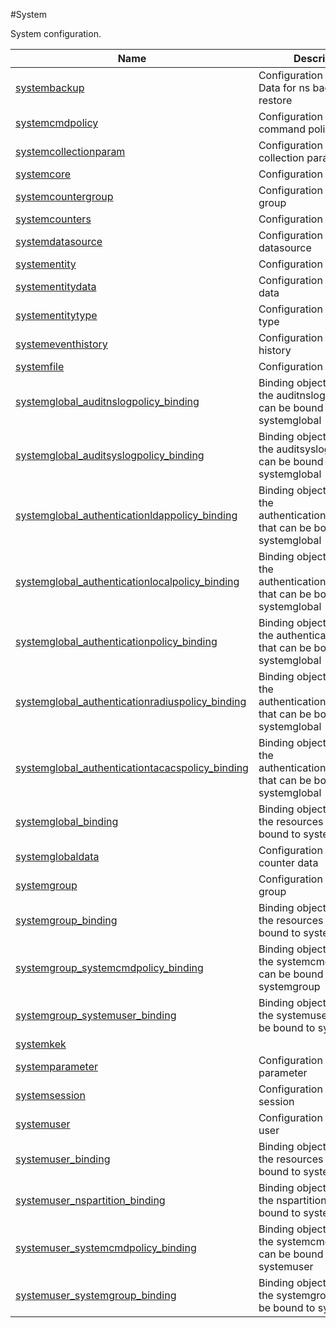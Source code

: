 #System

System configuration.


<table><thead><tr><th>Name</th><th>Description</th></tr></thead><tbody><tr><td><a href="../../../configuration/system/systembackup/systembackup">systembackup</a></td><td>Configuration for Backup Data for ns backup and restore</td><tr><tr><td><a href="../../../configuration/system/systemcmdpolicy/systemcmdpolicy">systemcmdpolicy</a></td><td>Configuration for command policy</td><tr><tr><td><a href="../../../configuration/system/systemcollectionparam/systemcollectionparam">systemcollectionparam</a></td><td>Configuration for collection parameter</td><tr><tr><td><a href="../../../configuration/system/systemcore/systemcore">systemcore</a></td><td>Configuration for core</td><tr><tr><td><a href="../../../configuration/system/systemcountergroup/systemcountergroup">systemcountergroup</a></td><td>Configuration for counter group</td><tr><tr><td><a href="../../../configuration/system/systemcounters/systemcounters">systemcounters</a></td><td>Configuration for counters</td><tr><tr><td><a href="../../../configuration/system/systemdatasource/systemdatasource">systemdatasource</a></td><td>Configuration for historical datasource</td><tr><tr><td><a href="../../../configuration/system/systementity/systementity">systementity</a></td><td>Configuration for entity</td><tr><tr><td><a href="../../../configuration/system/systementitydata/systementitydata">systementitydata</a></td><td>Configuration for entity data</td><tr><tr><td><a href="../../../configuration/system/systementitytype/systementitytype">systementitytype</a></td><td>Configuration for entity type</td><tr><tr><td><a href="../../../configuration/system/systemeventhistory/systemeventhistory">systemeventhistory</a></td><td>Configuration for event history</td><tr><tr><td><a href="../../../configuration/system/systemfile/systemfile">systemfile</a></td><td>Configuration for file</td><tr><tr><td><a href="../../../configuration/system/systemglobal_auditnslogpolicy_binding/systemglobal_auditnslogpolicy_binding">systemglobal_auditnslogpolicy_binding</a></td><td>Binding object showing the auditnslogpolicy that can be bound to systemglobal</td><tr><tr><td><a href="../../../configuration/system/systemglobal_auditsyslogpolicy_binding/systemglobal_auditsyslogpolicy_binding">systemglobal_auditsyslogpolicy_binding</a></td><td>Binding object showing the auditsyslogpolicy that can be bound to systemglobal</td><tr><tr><td><a href="../../../configuration/system/systemglobal_authenticationldappolicy_binding/systemglobal_authenticationldappolicy_binding">systemglobal_authenticationldappolicy_binding</a></td><td>Binding object showing the authenticationldappolicy that can be bound to systemglobal</td><tr><tr><td><a href="../../../configuration/system/systemglobal_authenticationlocalpolicy_binding/systemglobal_authenticationlocalpolicy_binding">systemglobal_authenticationlocalpolicy_binding</a></td><td>Binding object showing the authenticationlocalpolicy that can be bound to systemglobal</td><tr><tr><td><a href="../../../configuration/system/systemglobal_authenticationpolicy_binding/systemglobal_authenticationpolicy_binding">systemglobal_authenticationpolicy_binding</a></td><td>Binding object showing the authenticationpolicy that can be bound to systemglobal</td><tr><tr><td><a href="../../../configuration/system/systemglobal_authenticationradiuspolicy_binding/systemglobal_authenticationradiuspolicy_binding">systemglobal_authenticationradiuspolicy_binding</a></td><td>Binding object showing the authenticationradiuspolicy that can be bound to systemglobal</td><tr><tr><td><a href="../../../configuration/system/systemglobal_authenticationtacacspolicy_binding/systemglobal_authenticationtacacspolicy_binding">systemglobal_authenticationtacacspolicy_binding</a></td><td>Binding object showing the authenticationtacacspolicy that can be bound to systemglobal</td><tr><tr><td><a href="../../../configuration/system/systemglobal_binding/systemglobal_binding">systemglobal_binding</a></td><td>Binding object showing the resources that can be bound to systemglobal</td><tr><tr><td><a href="../../../configuration/system/systemglobaldata/systemglobaldata">systemglobaldata</a></td><td>Configuration for global counter data</td><tr><tr><td><a href="../../../configuration/system/systemgroup/systemgroup">systemgroup</a></td><td>Configuration for system group</td><tr><tr><td><a href="../../../configuration/system/systemgroup_binding/systemgroup_binding">systemgroup_binding</a></td><td>Binding object showing the resources that can be bound to systemgroup</td><tr><tr><td><a href="../../../configuration/system/systemgroup_systemcmdpolicy_binding/systemgroup_systemcmdpolicy_binding">systemgroup_systemcmdpolicy_binding</a></td><td>Binding object showing the systemcmdpolicy that can be bound to systemgroup</td><tr><tr><td><a href="../../../configuration/system/systemgroup_systemuser_binding/systemgroup_systemuser_binding">systemgroup_systemuser_binding</a></td><td>Binding object showing the systemuser that can be bound to systemgroup</td><tr><tr><td><a href="../../../configuration/system/systemkek/systemkek">systemkek</a></td><td></td><tr><tr><td><a href="../../../configuration/system/systemparameter/systemparameter">systemparameter</a></td><td>Configuration for system parameter</td><tr><tr><td><a href="../../../configuration/system/systemsession/systemsession">systemsession</a></td><td>Configuration for system session</td><tr><tr><td><a href="../../../configuration/system/systemuser/systemuser">systemuser</a></td><td>Configuration for system user</td><tr><tr><td><a href="../../../configuration/system/systemuser_binding/systemuser_binding">systemuser_binding</a></td><td>Binding object showing the resources that can be bound to systemuser</td><tr><tr><td><a href="../../../configuration/system/systemuser_nspartition_binding/systemuser_nspartition_binding">systemuser_nspartition_binding</a></td><td>Binding object showing the nspartition that can be bound to systemuser</td><tr><tr><td><a href="../../../configuration/system/systemuser_systemcmdpolicy_binding/systemuser_systemcmdpolicy_binding">systemuser_systemcmdpolicy_binding</a></td><td>Binding object showing the systemcmdpolicy that can be bound to systemuser</td><tr><tr><td><a href="../../../configuration/system/systemuser_systemgroup_binding/systemuser_systemgroup_binding">systemuser_systemgroup_binding</a></td><td>Binding object showing the systemgroup that can be bound to systemuser</td><tr></tbody></table>
